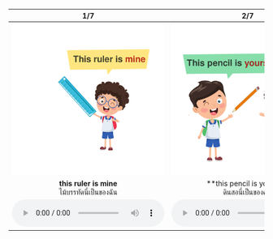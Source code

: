 <div class="carrousel">


|1/7|2/7|3/7|4/7|5/7|6/7|7/7|
| :----: | :----: | :----: | :----: | :----: | :----: | :----: |
|![](/media/img/possesive&#x20;pronoun/this&#x20;ruler&#x20;is&#x20;mine.svg)|![](/media/img/possesive&#x20;pronoun/this&#x20;pencil&#x20;is&#x20;yours&#x20;.svg)|![](/media/img/possesive&#x20;pronoun/These&#x20;notebooks&#x20;are&#x20;ours.svg)|![](/media/img/possesive&#x20;pronoun/those&#x20;notebooks&#x20;are&#x20;theirs.svg)|![](/media/img/possesive&#x20;pronoun/That&#x20;book&#x20;is&#x20;his.svg)|![](/media/img/possesive&#x20;pronoun/those&#x20;rulers&#x20;are&#x20;hers.svg)|![](/media/img/possesive&#x20;pronoun/that&#x20;is&#x20;my&#x20;dog.&#x20;That&#x20;house&#x20;is&#x20;its.svg)|
|**this ruler is mine**<br>ไม้บรรทัดนี่เป็นของฉัน|**this pencil is yours **<br>ดินสอนี่เป็นของคุณ|**These notebooks are ours**<br>สมุดบันทึกเหล่านี้เป็นของเรา|**those notebooks are theirs**<br>สมุดบันทึกเหล่านั้นเป็นของพวกเขา|**That book is his**<br>หนังสือเล่มนั้นเป็นของเขา|**those rulers are hers**<br>ไม้บรรทัดเหล่านั้นเป็นของเธอ|**that is my dog. That house is its**<br>นั่นคือหมาของฉัน บ้านนั้นเป็นของมัน|
|![](/media/audio/this&#x20;ruler&#x20;is&#x20;mine.mp3)|![](/media/audio/this&#x20;pencil&#x20;is&#x20;yours&#x20;.mp3)|![](/media/audio/These&#x20;notebooks&#x20;are&#x20;ours.mp3)|![](/media/audio/those&#x20;notebooks&#x20;are&#x20;theirs.mp3)|![](/media/audio/That&#x20;book&#x20;is&#x20;his.mp3)|![](/media/audio/those&#x20;rulers&#x20;are&#x20;hers.mp3)|![](/media/audio/that&#x20;is&#x20;my&#x20;dog.&#x20;That&#x20;house&#x20;is&#x20;its.mp3)|

</div>

